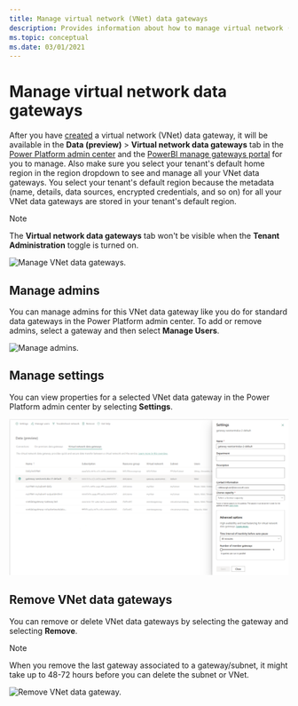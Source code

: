 ```yaml
---
title: Manage virtual network (VNet) data gateways
description: Provides information about how to manage virtual network (VNet) data gateways and remove them if required.
ms.topic: conceptual
ms.date: 03/01/2021
---
```


# Manage virtual network data gateways

After you have [created](create-data-gateways.md) a virtual network (VNet) data gateway, it will be available in the **Data (preview)** > **Virtual network data gateways** tab in the [Power Platform admin center](https://admin.powerplatform.microsoft.com) and the [PowerBI manage gateways portal](https://app.powerbi.com/groups/me/gateways) for you to manage. Also make sure you select your tenant's default home region in the region dropdown to see and manage all your VNet data gateways. You select your tenant's default region because the metadata (name, details, data sources, encrypted credentials, and so on) for all your VNet data gateways are stored in your tenant's default region.

> [!NOTE]
> The **Virtual network data gateways** tab won't be visible when the **Tenant Administration** toggle is turned on. 

![Manage VNet data gateways.](media/manage-vnet-data-gateways.png)

## Manage admins

You can manage admins for this VNet data gateway like you do for standard data gateways in the Power Platform admin center. To add or remove admins, select a gateway and then select **Manage Users**.

![Manage admins.](media/manage-admins.png)

## Manage settings

You can view properties for a selected VNet data gateway in the Power Platform admin center by selecting **Settings**.

![Manage settings.](media/manage-settings.png)

## Remove VNet data gateways

You can remove or delete VNet data gateways by selecting the gateway and selecting **Remove**.

> [!NOTE]
> When you remove the last gateway associated to a gateway/subnet, it might take up to 48-72 hours before you can delete the subnet or VNet.

![Remove VNet data gateway.](media/remove-gateway.png)
